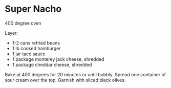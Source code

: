 Super Nacho
===========

400 degree oven

Layer:

  - 1-2 cans refried beans
  - 1 lb cooked hamburger
  - 1 jar taco sauce 
  - 1 package monterey jack cheese, shredded
  - 1 package cheddar cheese, shredded

Bake at 400 degrees for 20 minutes or until bubbly.  Spread one container of 
sour cream over the top.  Garnish with sliced black olives. 
